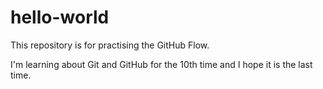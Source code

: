 # hello-world
This repository is for practising the GitHub Flow.

I'm learning about Git and GitHub for the 10th time and I hope it is the last time.
